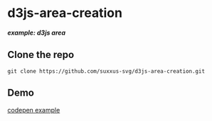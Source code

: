 # d3js-area-creation
***example: d3js area***

## Clone the repo
```
git clone https://github.com/suxxus-svg/d3js-area-creation.git

```

## Demo
[codepen example](http://codepen.io/SUXXUS/pen/GZwxrE?editors=1000)
